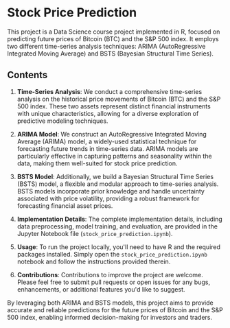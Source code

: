 # Stock Price Prediction

This project is a Data Science course project implemented in R, focused on predicting future prices of Bitcoin (BTC) and the S&P 500 index. It employs two different time-series analysis techniques: ARIMA (AutoRegressive Integrated Moving Average) and BSTS (Bayesian Structural Time Series).

## Contents

1. **Time-Series Analysis**: We conduct a comprehensive time-series analysis on the historical price movements of Bitcoin (BTC) and the S&P 500 index. These two assets represent distinct financial instruments with unique characteristics, allowing for a diverse exploration of predictive modeling techniques.

2. **ARIMA Model**: We construct an AutoRegressive Integrated Moving Average (ARIMA) model, a widely-used statistical technique for forecasting future trends in time-series data. ARIMA models are particularly effective in capturing patterns and seasonality within the data, making them well-suited for stock price prediction.

3. **BSTS Model**: Additionally, we build a Bayesian Structural Time Series (BSTS) model, a flexible and modular approach to time-series analysis. BSTS models incorporate prior knowledge and handle uncertainty associated with price volatility, providing a robust framework for forecasting financial asset prices.

4. **Implementation Details**: The complete implementation details, including data preprocessing, model training, and evaluation, are provided in the Jupyter Notebook file (`stock_price_prediction.ipynb`).

5. **Usage**: To run the project locally, you'll need to have R and the required packages installed. Simply open the `stock_price_prediction.ipynb` notebook and follow the instructions provided therein.

6. **Contributions**: Contributions to improve the project are welcome. Please feel free to submit pull requests or open issues for any bugs, enhancements, or additional features you'd like to suggest.

By leveraging both ARIMA and BSTS models, this project aims to provide accurate and reliable predictions for the future prices of Bitcoin and the S&P 500 index, enabling informed decision-making for investors and traders.
